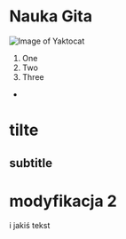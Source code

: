 # Nauka Gita


![Image of Yaktocat](https://octodex.github.com/images/yaktocat.png)

1. One
2. Two
3. Three
-    

  # tilte
  ## subtitle


# modyfikacja 2
i jakiś tekst 
